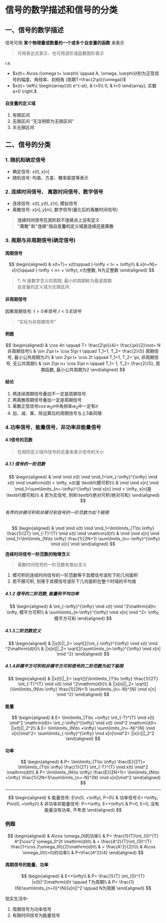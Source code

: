 # 信号的数学描述和信号的分类

## 一、信号的数学描述

信号可用 **某个物理量或数量的一个或多个自变量的函数** 来表示

> 可用表达式表示、也可用波形或函数图形表示

i.e.

- $x(t)= A\cos (\omega t+ \varphi) \qquad A, \omega, \varphi分别为正弦信号的幅度、角频率、初相角 (周期T=\frac{2\pi}{\omega})$
- $x(t)=
	\left\{
	\begin{array}{ll}
	e^{-at}, & t>0\\
	0, & t<0
	\end{array}, 实数a>0
	\right.$

#### 自变量的定义域

1. 有限区间
2. 无限区间 <q>无注明即为无限区间</q>
3. 半无限区间

## 二、信号的分类

### 1. 随机和确定信号

- 确定信号: $x(t), x[n]$
- 随机信号: 均值、方差、概率密度等表示

### 2. 连续时间信号、 离散时间信号、数字信号

- 连续信号: $x(t), y(t), z(\tau)$, 模拟信号
- 离散信号: $x[n], y[m]$, 数字信号(量化后的离散时间信号)

> **连续时间信号在其阶跃不连续点上没有定义** <BR> **"离散"和"连续"指自变量的定义域是连续还是离散**

### 3. 周期与非周期信号(确定信号)

#### 周期信号

$$
\begin{aligned}
	& x(t+T)= x(t)\qquad (-\infty < t< + \infty)\\
	& x[n+N]= x[n]\qquad (-\infty < n< + \infty), n为整数, N为正整数
\end{aligned}
$$

> T, N 是数学含义的周期, 最小的周期称为基波周期 <BR>
> 自变量的定义域为无限区间

#### 非周期信号

因果周期信号: $t> 0 有信号,t< 0 无信号$

> <q>实际为非周期信号</q>

#### 例题

$$
\begin{aligned}
	& \cos 4n \qquad  T= \frac{2\pi}{4}= \frac{\pi}{2}\not= N 非周期信号\\
	& \sin 2\pi t+ \cos 5\pi t \qquad T_1=1, T_2= \frac{2}{5} 周期信号, 最小公共周期为2\\
	& \sin 2\pi t+ \cos 2t \qquad T_1=1, T_2= \pi, 非周期信号, 无公共周期\\
	& \sin 2\pi n+ \cos 5\pi n \qquad T_1= 1, T_2= \frac{2}{5}, 周期函数, 最小公共周期为2
\end{aligned}
$$

#### 结论

1. 两连续周期信号叠加不一定是周期信号
2. 两离散周期信号叠加一定是周期信号
3. 离散正弦信号$\cos w_0n$中角频率$w_0$中一定有$\pi$
4. 加、减、乘、除运算后的周期信号与上3条同理

### 4.功率信号、能量信号、非功率非能量信号

#### 4.1信号的范数

> 在相同定义域内信号的总量来表示信号的大小

##### 4.1.1 信号的一阶范数

$$
\begin{aligned}
	& \mid \mid x(t) \mid  \mid_1=\int_{-\infty}^{\infty} \mid x(t) \mid \mathrm{d}t < \infty, x(t)是 \textbf{模可积}\\
	& \mid \mid x[n] \mid  \mid_1=\sum\limits_{n=-\infty}^{\infty} \mid x[n] \mid < \infty, x[n]是 \textbf{模可和}\\
	& 若为实信号, 则称\textbf{绝对可积/绝对可和}
\end{aligned}
$$

###### 有界的非模可积和非模可和信号的一阶范数为如下极限

$$
\begin{aligned}
	& \mid \mid x(t) \mid  \mid_1=\lim\limits_{T\to \infty} \frac{1}{2T} \int_{-T}^{T} \mid x(t) \mid \mathrm{d}t\\
	& \mid \mid x[n] \mid  \mid_1=\lim\limits_{N\to \infty} \frac{1}{2N+1} \sum\limits_{n=-\infty}^{\infty} \mid x[n] \mid
\end{aligned}
$$

**连续时间信号一阶范数的物理含义**

> 离散时间信号的一阶范数有类似含义

1. 模可积的连续时间信号的一阶范数等于其模信号波形下的几何面积
2. 若不模可积, 则等于其模信号波形下几何面积在整个时域的平均值

##### 4.1.2 信号的二阶范数, 能量和平均功率

$$
\begin{aligned}
	& \int_{-\infty}^{\infty} \mid x(t) \mid ^2\mathrm{d}t< \infty, 模平方可积\\
	& \sum\limits_{n-\infty}^{\infty} \mid x[n] \mid ^2< \infty, 模平方可和
\end{aligned}
$$

##### 4.1.3二阶范数定义

$$
\begin{aligned}
	& ||x(t)||_2= \sqrt[]{\int_{-\infty}^{\infty} \mid x(t) \mid ^2\mathrm{d}t}\\
	& ||x[n]||_2= \sqrt[]{\sum\limits_{n-\infty}^{\infty} \mid x[n] \mid ^2}
\end{aligned}
$$

##### 4.1.4非模平方可积和非模平方可和信号的二阶范数为如下极限

$$
\begin{aligned}
	& ||x(t)||_2= \sqrt[]{\lim\limits_{T\to \infty} \frac{1}{2T} \int_{-T}^{T} \mid x(t) \mid ^2\mathrm{d}t}\\
	& ||x[n]||_2= \sqrt[]{\lim\limits_{N\to \infty} \frac{1}{2N+1} \sum\limits_{n=-N}^{N} \mid x[n] \mid ^2}
\end{aligned}
$$

#### 能量

$$
\begin{aligned}
	& E= \lim\limits_{T\to +\infty} \int_{-T}^{T} \mid x(t) \mid^2 \mathrm{d}t= \int_{-\infty}^{\infty} \mid x(t) \mid^2 \mathrm{d}t= ||x(t)||_2^2\\
	& E= \lim\limits_{N\to +\infty} \sum\limits_{n=-N}^{N} \mid x[n]\mid^2= \sum\limits_{-\infty}^{\infty} \mid x[n]\mid^2= ||x[n]||_2^2
\end{aligned}
$$

#### 功率

$$
\begin{aligned}
	& P= \lim\limits_{T\to \infty} \frac{E}{2T}= \lim\limits_{T\to \infty} \frac{1}{2T}  \int_{-T}^{T} \mid x(t) \mid^2 \mathrm{d}t\\
	& P= \lim\limits_{N\to \infty} \frac{E}{2N+1}= \lim\limits_{N\to +\infty} \frac{1}{2N+1}\sum\limits_{n=-N}^{N} \mid x[n]\mid^2
\end{aligned}
$$

---

$$
\begin{aligned}
	& 能量信号: E\in(0, +\infty), P=0\\
	& 功率信号:E=+\infty, P\in(0, +\infty)\\
	& 非功率非能量信号: P=+\infty, E=+\infty\\
	& P=0, E=0, 没有能量没有功率, 不考虑
\end{aligned}
$$

### 例题

$$
\begin{aligned}
	& A\cos \omega_0t的功率\\
	& P= \frac{1}{T}\int_{0}^{T} A^2\cos^2 \omega_0^2t \mathrm{d}t\\
	& = \frac{A^2}{T}\int_{0}^{T} \frac{1+\cos 2\omega_0t}{2}\mathrm{d}t\\
	& = \frac{A^2}{2}\\\\
	& A\cos \omega_0t(t>0)的功率\\
	& P=\frac{A^2}{4}
\end{aligned}
$$

#### 周期信号的能量、功率

$$
\begin{aligned}
	& E=+\infty\\
	& P= \frac{1}{T} \int_{0}^{T} |x(t)|^2\mathrm{d}t \qquad T为周期\\
	& P= \frac{1}{N}\sum\limits_{n=0}^{N}|x[n]|^2 \qquad N为周期
\end{aligned}
$$

现实生活中:
1. 周期信号为功率信号
2. 有限时间信号为能量信号